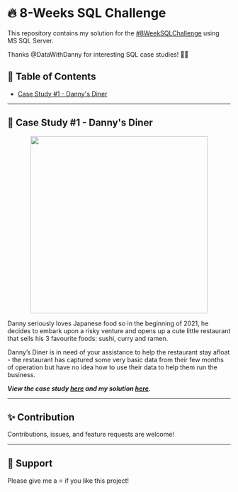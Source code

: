 # :fire: 8-Weeks SQL Challenge

This repository contains my solution for the [#8WeekSQLChallenge](https://8weeksqlchallenge.com/) using MS SQL Server.

Thanks @DataWithDanny for interesting SQL case studies! :wave:🏻


## 📕 Table of Contents
* [Case Study #1 - Danny's Diner](https://github.com/arshirabbani/8-Weeks-SQL-Challenge#-case-study-1---dannys-diner)


---
## 🍜 Case Study #1 - Danny's Diner
<p align="center">
<img src="https://github.com/arshirabbani/8-Weeks-SQL-Challenge/blob/main/IMG/1.png" align="center" width="400" height="400" >

Danny seriously loves Japanese food so in the beginning of 2021, he decides to embark upon a risky venture and opens up a cute little restaurant that sells his 3 favourite foods: sushi, curry and ramen.

Danny’s Diner is in need of your assistance to help the restaurant stay afloat - the restaurant has captured some very basic data from their few months of operation but have no idea how to use their data to help them run the business.

***View the case study [here](https://8weeksqlchallenge.com/case-study-1/) and my solution 
  [here](https://github.com/arshirabbani/8-Weeks-SQL-Challenge/tree/main/Case%20Study%20%231%20-%20Danny's%20Diner).***


---
## ✨ Contribution
Contributions, issues, and feature requests are welcome!

---
## 👏 Support
Please give me a ⭐️ if you like this project!

